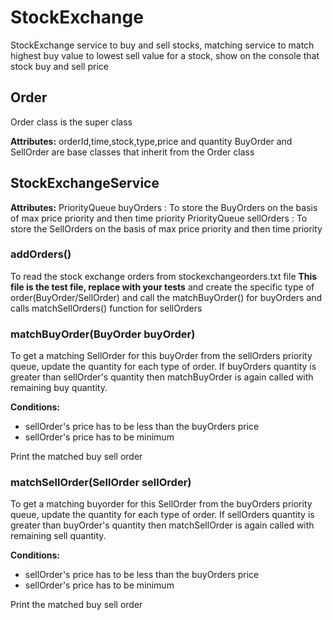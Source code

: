 # StockExchange
StockExchange service to buy and sell stocks, matching service to match highest buy value to lowest sell value for a stock, show on the console that stock buy and sell price


## Order

Order class is the super class 

**Attributes:** orderId,time,stock,type,price and quantity 
BuyOrder and SellOrder are base classes that inherit from the Order class


## StockExchangeService

**Attributes:**
PriorityQueue<BuyOrder> buyOrders : To store the BuyOrders on the basis of max price priority and then time priority
PriorityQueue<SellOrder> sellOrders : To store the SellOrders on the basis of max price priority and then time priority
  
### addOrders()

To read the stock exchange orders from stockexchangeorders.txt file **This file is the test file, replace with your tests** and create the specific type of order(BuyOrder/SellOrder) and call the matchBuyOrder() for buyOrders and calls matchSellOrders() function for sellOrders

### matchBuyOrder(BuyOrder buyOrder)

To get a matching SellOrder for this buyOrder from the sellOrders priority queue, update the quantity for each type of order.
If buyOrders quantity is greater than sellOrder's quantity then matchBuyOrder is again called with remaining buy quantity.


**Conditions:**
- sellOrder's price has to be less than the buyOrders price
- sellOrder's price has to be minimum

Print the matched buy sell order

### matchSellOrder(SellOrder sellOrder)

To get a matching buyorder for this SellOrder from the buyOrders priority queue, update the quantity for each type of order.
If sellOrders quantity is greater than buyOrder's quantity then matchSellOrder is again called with remaining sell quantity.


**Conditions:**
- sellOrder's price has to be less than the buyOrders price
- sellOrder's price has to be minimum

Print the matched buy sell order




